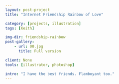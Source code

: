 ```yaml
---
layout: post-project
title: "Internet Friendship Rainbow of Love"

category: [projects, illustration]
tags: [Keith]

img-dir: friendship-rainbow
post-gallery:
    - url: 00.jpg
      title: Full version

client: None
tools: [illustrator, photoshop]

intro: "I have the best friends. Flamboyant too."
---
```


